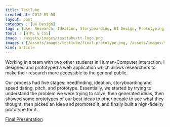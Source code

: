 ```yaml
---
title: TestTube
created_at: 2012-05-03
layout: post
category : [UX Design]
tags : [User Research, Ideation, Storyboarding, UI Design, Prototyping, A/B Testing]
tools : [HTML & CSS]
image : /assets/images/testtube/tt-logo.png
images : [/assets/images/testtube/final-prototype.png, /assets/images/testtube/brainstorming.jpg, /assets/images/testtube/storyboard.jpg, /assets/images/testtube/paper-prototype.jpg]
kind: article
---
```


<p class="description">
Working in a team with two other students in Human-Computer Interaction, I designed and prototyped a web application which allows researchers to make their research more accessible to the general public.</p>

<p class="description">
Our process had five stages: needfinding, ideation, storyboarding and speed dating, pitch, and prototype. Essentially, we started by trying to understand the problem we were trying to solve, then generated ideas, then showed some prototypes of our best ideas to other people to see what they thought, then picked an idea and promoted it, and finally built a high-fidelity prototype for it.
</p>

<p><a class="button large" href="../assets/pdf/TestTubeFinalPresentation.pdf">Final Presentation</a></p>
<!-- <p><a class = "button large" href="http://julia-t.com/testtube/home.php">Link</a></p> -->